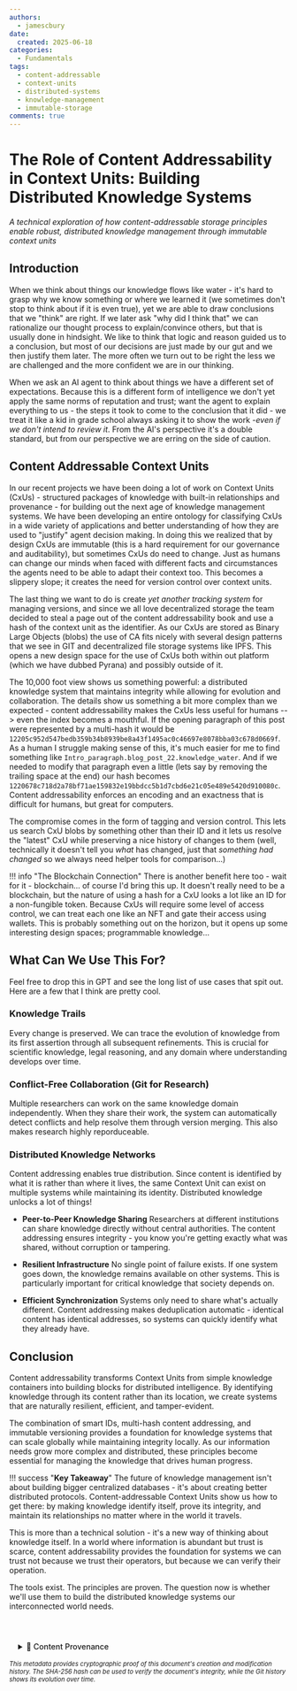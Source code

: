 ```yaml
---
authors:
  - jamescbury
date:
  created: 2025-06-18
categories:
  - Fundamentals
tags:
  - content-addressable
  - context-units
  - distributed-systems
  - knowledge-management
  - immutable-storage
comments: true
---
```


# The Role of Content Addressability in Context Units: Building Distributed Knowledge Systems

*A technical exploration of how content-addressable storage principles enable robust, distributed knowledge management through immutable context units*

## Introduction

When we think about things our knowledge flows like water - it's hard to grasp why we know something or where we learned it (we sometimes don't stop to think about if it is even true), yet we are able to draw conclusions that we "think" are right. If we later ask "why did I think that" we can rationalize our thought process to explain/convince others, but that is usually done in hindsight. We like to think that logic and reason guided us to a conclusion, but most of our decisions are just made by our gut and we then justify them later. The more often we turn out to be right the less we are challenged and the more confident we are in our thinking.

<!-- more -->

When we ask an AI agent to think about things we have a different set of expectations.  Because this is a different form of intelligence we don't yet apply the same norms of reputation and trust; want the agent to explain everything to us - the steps it took to come to the conclusion that it did - we treat it like a kid in grade school always asking it to show the work *-even if we don't intend to review it*.  From the AI's perspective it's a double standard, but from our perspective we are erring on the side of caution.


## Content Addressable Context Units

In our recent projects we have been doing a lot of work on Context Units (CxUs) - structured packages of knowledge with built-in relationships and provenance - for building out the next age of knowledge management systems. We have been developing an entire ontology for classifying CxUs in a wide variety of applications and better understanding of how they are used to "justify" agent decision making. In doing this we realized that by design CxUs are immutable (this is a hard requirement for our governance and auditability), but sometimes CxUs do need to change. Just as humans can change our minds when faced with different facts and circumstances the agents need to be able to adapt their context too. This becomes a slippery slope; it creates the need for version control over context units.

The last thing we want to do is create *yet another tracking system* for managing versions, and since we all love decentralized storage the team decided to steal a page out of the content addressability book and use a hash of the context unit as the identifier.  As our CxUs are stored as Binary Large Objects (blobs) the use of CA fits nicely with several design patterns that we see in GIT and decentralized file storage systems like IPFS.  This opens a new design space for the use of CxUs both within out platform (which we have dubbed Pyrana) and possibly outside of it.

The 10,000 foot view shows us something powerful: a distributed knowledge system that maintains integrity while allowing for evolution and collaboration.  The details show us something a bit more complex than we expected - content addressability makes the CxUs less useful for humans --> even the index becomes a mouthful.  If the opening paragraph of this post were represented by a multi-hash it would be `12205c952d547bedb359b34b8939be8a43f1495ac0c46697e8078bba03c678d0669f`.  As a human I struggle making sense of this, it's much easier for me to find something like `Intro_paragraph.blog_post_22.knowledge_water`.  And if we needed to modify that paragraph even a little (lets say by removing the trailing space at the end) our hash becomes `1220678c718d2a78bf71ae159832e19bbdcc5b1d7cbd6e21c05e489e5420d910080c`.  Content addressability enforces an encoding and an exactness that is difficult for humans, but great for computers.

The compromise comes in the form of tagging and version control.  This lets us search CxU blobs by something other than their ID and it lets us resolve the "latest" CxU while preserving a nice history of changes to them (well, technically it doesn't tell you *what* has changed, just that *something had changed* so we always need helper tools for comparison...)

!!! info "The Blockchain Connection"
    There is another benefit here too - wait for it - blockchain... of course I'd bring this up. It doesn't really need to be a blockchain, but the nature of using a hash for a CxU looks a lot like an ID for a non-fungible token. Because CxUs will require some level of access control, we can treat each one like an NFT and gate their access using wallets. This is probably something out on the horizon, but it opens up some interesting design spaces; programmable knowledge...

## What Can We Use This For?

Feel free to drop this in GPT and see the long list of use cases that spit out. Here are a few that I think are pretty cool.

### Knowledge Trails

Every change is preserved. We can trace the evolution of knowledge from its first assertion through all subsequent refinements. This is crucial for scientific knowledge, legal reasoning, and any domain where understanding develops over time.

### Conflict-Free Collaboration (Git for Research)

Multiple researchers can work on the same knowledge domain independently. When they share their work, the system can automatically detect conflicts and help resolve them through version merging.  This also makes research highly reporduceable.

### Distributed Knowledge Networks

Content addressing enables true distribution. Since content is identified by what it is rather than where it lives, the same Context Unit can exist on multiple systems while maintaining its identity.  Distributed knowledge unlocks a lot of things!

- **Peer-to-Peer Knowledge Sharing** Researchers at different institutions can share knowledge directly without central authorities. The content addressing ensures integrity - you know you're getting exactly what was shared, without corruption or tampering.

- **Resilient Infrastructure** No single point of failure exists. If one system goes down, the knowledge remains available on other systems. This is particularly important for critical knowledge that society depends on.

- **Efficient Synchronization** Systems only need to share what's actually different. Content addressing makes deduplication automatic - identical content has identical addresses, so systems can quickly identify what they already have.

## Conclusion

Content addressability transforms Context Units from simple knowledge containers into building blocks for distributed intelligence. By identifying knowledge through its content rather than its location, we create systems that are naturally resilient, efficient, and tamper-evident.

The combination of smart IDs, multi-hash content addressing, and immutable versioning provides a foundation for knowledge systems that can scale globally while maintaining integrity locally. As our information needs grow more complex and distributed, these principles become essential for managing the knowledge that drives human progress.

!!! success "**Key Takeaway**"
    The future of knowledge management isn't about building bigger centralized databases - it's about creating better distributed protocols. Content-addressable Context Units show us how to get there: by making knowledge identify itself, prove its integrity, and maintain its relationships no matter where in the world it travels.

This is more than a technical solution - it's a new way of thinking about knowledge itself. In a world where information is abundant but trust is scarce, content addressability provides the foundation for systems we can trust not because we trust their operators, but because we can verify their operation.

The tools exist. The principles are proven. The question now is whether we'll use them to build the distributed knowledge systems our interconnected world needs.

<!-- BLOG_GIT_METADATA START -->

<div class="blog-git-metadata" style="margin-top: 2rem; padding-top: 1rem; border-top: 1px solid var(--md-default-fg-color--lightest);">
  <details style="background: var(--md-code-bg-color); padding: 0.5rem 1rem; border-radius: 0.2rem;">
    <summary style="cursor: pointer; font-weight: 500; color: var(--md-default-fg-color--light);">
      📝 Content Provenance
    </summary>
    <div style="margin-top: 1rem; font-size: 0.9em;">
      <p style="margin: 0.5rem 0;"><strong>Created:</strong> 2025-06-18</p>
      <p style="margin: 0.5rem 0;"><strong>Last Modified:</strong> 2025-06-18</p>
      <p style="margin: 0.5rem 0;"><strong>Total Revisions:</strong> 1</p>
      <p style="margin: 0.5rem 0;"><strong>File SHA-256:</strong> <code style="font-size: 0.85em;">ce08ab0d6074808d...</code></p>
      
      <div style="margin-top: 1rem;">
        <p style="margin: 0.5rem 0; font-weight: 500;">Recent Changes:</p>
        <table style="width: 100%; font-size: 0.85em; margin-top: 0.5rem;">
          <thead>
            <tr style="border-bottom: 1px solid var(--md-default-fg-color--lightest);">
              <th style="text-align: left; padding: 0.25rem;">Date</th>
              <th style="text-align: left; padding: 0.25rem;">Author</th>
              <th style="text-align: left; padding: 0.25rem;">Change</th>
            </tr>
          </thead>
          <tbody>
            <tr>
              <td style="padding: 0.25rem;">2025-06-18</td>
              <td style="padding: 0.25rem;">James Canterbury</td>
              <td style="padding: 0.25rem;">added CA-CxU</td>
            </tr>
          </tbody>
        </table>
      </div>
      
      <p style="margin-top: 1rem; margin-bottom: 0;">
        <a href="https://github.com/zeroth-tech/blogs/blob/b9419ce5299242a41df9572414a7e2e6dd8eecf8/docs/posts/content_addressable_CxUs.md" target="_blank" style="color: var(--md-primary-fg-color); text-decoration: none;">
          View Full History on GitHub →
        </a>
      </p>
    </div>
  </details>
  
  <div style="margin-top: 0.5rem; font-size: 0.8em; color: var(--md-default-fg-color--lighter);">
    <p style="margin: 0;">
      <em>This metadata provides cryptographic proof of this document's creation and modification history. 
      The SHA-256 hash can be used to verify the document's integrity, while the Git history shows its evolution over time.</em>
    </p>
  </div>
</div>

<!-- BLOG_GIT_METADATA END -->

